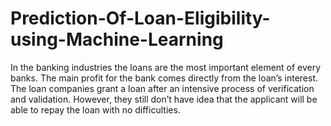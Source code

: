 # Prediction-Of-Loan-Eligibility-using-Machine-Learning

In the banking industries the loans are the most important element of every banks. The main profit for the bank comes directly from the loan’s interest. The loan companies grant a loan after an intensive process of verification and validation. However, they still don’t have idea that the applicant will be able to repay the loan with no difficulties.
